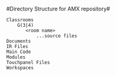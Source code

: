 #Directory Structure for AMX repository#

    Classrooms
        G(3|4)
           <room name>
               ...source files
    Documents
    IR Files
    Main Code
    Modules
    Touchpanel Files
    Workspaces

